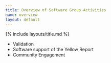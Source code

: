 ```yaml
---
title: Overview of Software Group Activities
name: overview
layout: default
---
```


{% include layouts/title.md %}

* Validation
* Software support of the Yellow Report
* Community Engagement



